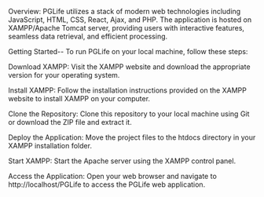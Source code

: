 Overview:
PGLife utilizes a stack of modern web technologies including JavaScript, HTML, CSS, React, Ajax, and PHP. 
The application is hosted on XAMPP/Apache Tomcat server, providing users with interactive features, seamless data retrieval, and efficient processing.

Getting Started--
To run PGLife on your local machine, follow these steps:

Download XAMPP: Visit the XAMPP website and download the appropriate version for your operating system.

Install XAMPP: Follow the installation instructions provided on the XAMPP website to install XAMPP on your computer.

Clone the Repository: Clone this repository to your local machine using Git or download the ZIP file and extract it.

Deploy the Application: Move the project files to the htdocs directory in your XAMPP installation folder.

Start XAMPP: Start the Apache server using the XAMPP control panel.

Access the Application: Open your web browser and navigate to http://localhost/PGLife to access the PGLife web application.
